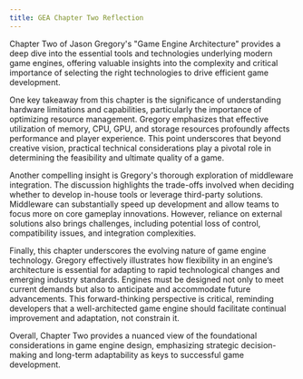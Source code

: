 ```yaml
---
title: GEA Chapter Two Reflection
---
```


Chapter Two of Jason Gregory's "Game Engine Architecture" provides a deep dive into the essential tools and technologies underlying modern game engines, offering valuable insights into the complexity and critical importance of selecting the right technologies to drive efficient game development.

One key takeaway from this chapter is the significance of understanding hardware limitations and capabilities, particularly the importance of optimizing resource management. Gregory emphasizes that effective utilization of memory, CPU, GPU, and storage resources profoundly affects performance and player experience. This point underscores that beyond creative vision, practical technical considerations play a pivotal role in determining the feasibility and ultimate quality of a game.

Another compelling insight is Gregory's thorough exploration of middleware integration. The discussion highlights the trade-offs involved when deciding whether to develop in-house tools or leverage third-party solutions. Middleware can substantially speed up development and allow teams to focus more on core gameplay innovations. However, reliance on external solutions also brings challenges, including potential loss of control, compatibility issues, and integration complexities.

Finally, this chapter underscores the evolving nature of game engine technology. Gregory effectively illustrates how flexibility in an engine’s architecture is essential for adapting to rapid technological changes and emerging industry standards. Engines must be designed not only to meet current demands but also to anticipate and accommodate future advancements. This forward-thinking perspective is critical, reminding developers that a well-architected game engine should facilitate continual improvement and adaptation, not constrain it.

Overall, Chapter Two provides a nuanced view of the foundational considerations in game engine design, emphasizing strategic decision-making and long-term adaptability as keys to successful game development.

